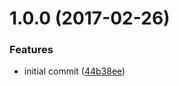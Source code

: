 <a name="1.0.0"></a>
# 1.0.0 (2017-02-26)


### Features

* initial commit ([44b38ee](https://github.com/szkrd/new-tab.ext/commit/44b38ee))



